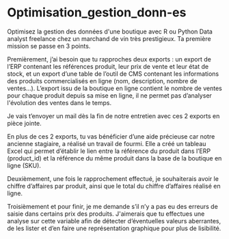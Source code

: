 # Optimisation_gestion_donn-es
Optimisez la gestion des données d'une boutique avec R ou Python
Data analyst freelance chez un marchand de vin très prestigieux.
Ta première mission se passe en 3 points.

Premièrement, j’ai besoin que tu rapproches deux exports : un export de l’ERP contenant les références produit, leur prix de vente et leur état de stock,
et un export d’une table de l’outil de CMS contenant les informations des produits commercialisés en ligne (nom, description, nombre de ventes...).
L’export issu de la boutique en ligne contient le nombre de ventes pour chaque produit depuis sa mise en ligne, il ne permet pas d’analyser l'évolution
des ventes dans le temps.

Je vais t’envoyer un mail dès la fin de notre entretien avec ces 2 exports en pièce jointe.

En plus de ces 2 exports, tu vas bénéficier d’une aide précieuse car notre ancienne stagiaire, a réalisé un travail de fourmi. Elle a créé un tableau
Excel qui permet d’établir le lien entre la référence du produit dans l’ERP (product_id) et la référence du même produit dans la base de la boutique en 
ligne (SKU). 

Deuxièmement, une fois le rapprochement effectué, je souhaiterais avoir le chiffre d’affaires par produit, ainsi que le total du chiffre d’affaires 
réalisé en ligne.

Troisièmement et pour finir, je me demande s’il n’y a pas eu des erreurs de saisie dans certains prix des produits. J'aimerais que tu effectues une 
analyse sur cette variable afin de détecter d’éventuelles valeurs aberrantes, de les lister et d’en faire une représentation graphique pour plus de 
lisibilité.
